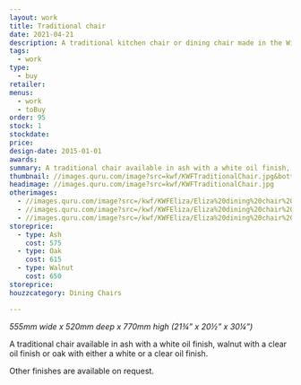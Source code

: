 ```yaml
---
layout: work
title: Traditional chair
date: 2021-04-21
description: A traditional kitchen chair or dining chair made in the Windsor chair style in ash, oak or walnut. It remains light and fresh - a contemporary take on a classic.
tags:
  - work
type:
  - buy
retailer:
menus:
  - work
  - toBuy
order: 95
stock: 1
stockdate:
price:
design-date: 2015-01-01
awards:
summary: A traditional chair available in ash with a white oil finish, walnut with a clear oil finish or oak with either a white or a clear oil finish.
thumbnail: //images.quru.com/image?src=kwf/KWFTraditionalChair.jpg&bottom=0.80625&top=0.14063&width=170
headimage: //images.quru.com/image?src=kwf/KWFTraditionalChair.jpg
otherimages:
  - //images.quru.com/image?src=/kwf/KWFEliza/Eliza%20dining%20chair%201.jpg&bottom=0.9625&top=0.0625&icc=srgb&strip=0
  - //images.quru.com/image?src=/kwf/KWFEliza/Eliza%20dining%20chair%202.jpg&bottom=0.96563&top=0.1&icc=srgb&strip=0
  - //images.quru.com/image?src=/kwf/KWFEliza/Eliza%20dining%20chair%203.jpg&bottom=0.94375&top=0.09375&icc=srgb&strip=0
storeprice: 
  - type: Ash
    cost: 575
  - type: Oak
    cost: 615
  - type: Walnut
    cost: 650
storeprice:
houzzcategory: Dining Chairs

---
```

_555mm wide x 520mm deep x 770mm high (21&frac34;&rdquo; x 20&frac12;&rdquo; x 30&frac14;&rdquo;)_

A traditional chair available in ash with a white oil finish, walnut with a clear oil finish or oak with either a white or a clear oil finish.

Other finishes are available on request.
